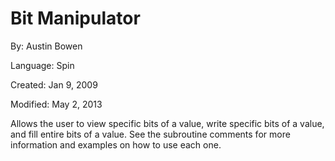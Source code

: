 # Bit Manipulator

By: Austin Bowen

Language: Spin

Created: Jan 9, 2009

Modified: May 2, 2013

Allows the user to view specific bits of a value, write specific bits of a value, and fill entire bits of a value. See the subroutine comments for more information and examples on how to use each one.
